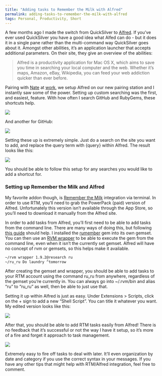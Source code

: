 ```yaml
---
title: "Adding tasks to Remember the Milk with Alfred"
permalink: adding-tasks-to-remember-the-milk-with-alfred
tags: Personal, Productivity, Short
---
```


A few months ago I made the switch from QuickSilver to [Alfred](http://www.alfredapp.com/). If you’ve ever used QuickSilver you have a good idea what Alfed can do - but it does it in a single pane rather than the multi-command way QuickSilver goes about it. Amongst other abilities, it’s an application launcher that accepts additional parameters. On their site, they give an overview of the abilities:

> Alfred is a productivity application for Mac OS X, which aims to save you time in searching your local computer and the web. Whether it’s maps, Amazon, eBay, Wikipedia, you can feed your web addiction quicker than ever before.

Pairing with [Nate](http://twitter.com/#!/nbibler) at [work](http://envylabs.com), we setup Alfred on our new pairing station and I instantly saw some of the power. Setting up custom searching was the first, and easiest, feature. With how often I search GitHub and RubyGems, these shortcuts help.

![](/images/galleries/articles/alfred/gem.png)

And another for GitHub:

![](/images/galleries/articles/alfred/gh.png)


Setting these up is extremely simple. Just do a search on the site you want to add, and replace the query term with {query} within Alfred. The result looks like this:

![](/images/galleries/articles/alfred/gh-setup.png)

You should be able to follow this setup for any searches you would like to add a shortcut for.

### Setting up Remember the Milk and Alfred

My favorite addon though, is [Remember the Milk](http://rememberthemilk.com) integration via terminal. In order to use RTM, you’ll need to grab the PowerPack (paid) version of Alfred. Unfortunately this version isn’t available through the App Store, so you’ll need to download it manually from the Alfred site.

In order to add tasks from Alfred, you’ll first need to be able to add tasks from the command line. There are many ways of doing this, but following [this guide](http://ruk.ca/content/alfred-remember-milk) should help. I installed the [rumember](https://github.com/tpope/rumember) gem into its own gemset. You can then use an [RVM wrapper](http://beginrescueend.com/integration/passenger/) to be able to execute the gem from the command line, even when it isn’t the currently set gemset. Alfred will have no concept of rvm or gemsets, so this helps make it available.

```bash
~/rvm wrapper 1.9.2@research ru
~/ru_ru Do laundry ^tomorrow
```

After creating the gemset and wrapper, you should be able to add tasks to your RTM account using the command ru_ru from anywhere, regardless of the gemset you’re currently in. You can always go into ~/.rvm/bin and alias “ru” to “ru\_ru” as well, then be able to just use that.

Setting it up within Alfred is just as easy. Under Extensions &gt; Scripts, click on the + sign to add a new “Shell Script”. You can title it whatever you want. My edited version looks like this:

![](/images/galleries/articles/alfred/rtm-setup.png)

After that, you should be able to add RTM tasks easily from Alfred! There is no feedback that it’s successful or not the way I have it setup, so it’s more of a fire and forget it approach to task management.

![](/images/galleries/articles/alfred/rtm.png)

Extremely easy to fire off tasks to deal with later. It’ll even organization by date and category if you use the correct syntax in your messages. If you have any other tips that might help with RTM/Alfred integration, feel free to comment.
